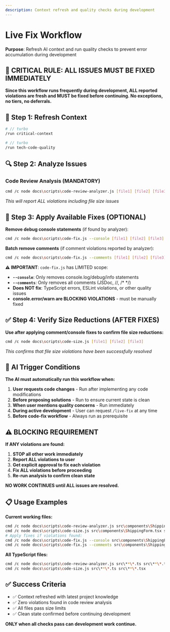 ```yaml
---
description: Context refresh and quality checks during development
---
```


# Live Fix Workflow

**Purpose**: Refresh AI context and run quality checks to prevent error accumulation during development

## 🚨 CRITICAL RULE: ALL ISSUES MUST BE FIXED IMMEDIATELY

**Since this workflow runs frequently during development, ALL reported violations are fresh and MUST be fixed before continuing. No exceptions, no tiers, no deferrals.**

## 🔄 Step 1: Refresh Context

```bash
# // turbo
/run critical-context
```

```bash
# // turbo
/run tech-code-quality
```

## 🔍 Step 2: Analyze Issues

### Code Review Analysis (MANDATORY)
```bash
cmd /c node docs\scripts\code-review-analyzer.js [file1] [file2] [file3]
```
*This will report ALL violations including file size issues*

## 🔧 Step 3: Apply Available Fixes (OPTIONAL)

**Remove debug console statements** (if found by analyzer):
```bash
cmd /c node docs\scripts\code-fix.js --console [file1] [file2] [file3]
```

**Batch remove comments** (if comment violations reported by analyzer):
```bash
cmd /c node docs\scripts\code-fix.js --comments [file1] [file2] [file3]
```

**⚠️ IMPORTANT**: `code-fix.js` has LIMITED scope:
- **`--console`**: Only removes console.log/debug/info statements
- **`--comments`**: Only removes all comments (JSDoc, //, /* */)
- **Does NOT fix**: TypeScript errors, ESLint violations, or other quality issues
- **console.error/warn are BLOCKING VIOLATIONS** - must be manually fixed

## ✅ Step 4: Verify Size Reductions (AFTER FIXES)

**Use after applying comment/console fixes to confirm file size reductions:**
```bash
cmd /c node docs\scripts\code-size.js [file1] [file2] [file3]
```
*This confirms that file size violations have been successfully resolved*

## 🎯 AI Trigger Conditions

**The AI must automatically run this workflow when:**

1. **User requests code changes** - Run after implementing any code modifications
2. **Before proposing solutions** - Run to ensure current state is clean
3. **When user mentions quality concerns** - Run immediately
4. **During active development** - User can request `/live-fix` at any time
5. **Before code-fix workflow** - Always run as prerequisite

## ⚠️ BLOCKING REQUIREMENT

**If ANY violations are found:**

1. **STOP all other work immediately**
2. **Report ALL violations to user**
3. **Get explicit approval to fix each violation**
4. **Fix ALL violations before proceeding**
5. **Re-run analysis to confirm clean state**

**NO WORK CONTINUES until ALL issues are resolved.**

## 📋 Usage Examples

**Current working files:**
```bash
cmd /c node docs\scripts\code-review-analyzer.js src\components\ShippingForm.tsx src\services\rate-calculator.ts
cmd /c node docs\scripts\code-size.js src\components\ShippingForm.tsx src\services\rate-calculator.ts
# Apply fixes if violations found:
cmd /c node docs\scripts\code-fix.js --console src\components\ShippingForm.tsx src\services\rate-calculator.ts
cmd /c node docs\scripts\code-fix.js --comments src\components\ShippingForm.tsx src\services\rate-calculator.ts
```

**All TypeScript files:**
```bash
cmd /c node docs\scripts\code-review-analyzer.js src\**\*.ts src\**\*.tsx
cmd /c node docs\scripts\code-size.js src\**\*.ts src\**\*.tsx
```

## ✅ Success Criteria

- ✅ Context refreshed with latest project knowledge
- ✅ Zero violations found in code review analysis
- ✅ All files pass size limits
- ✅ Clean state confirmed before continuing development

**ONLY when all checks pass can development work continue.**